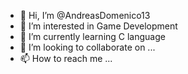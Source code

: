 - 👋 Hi, I’m @AndreasDomenico13
- 👀 I’m interested in Game Development
- 🌱 I’m currently learning C language
- 💞️ I’m looking to collaborate on ...
- 📫 How to reach me ...

<!---
AndreasDomenico13/AndreasDomenico13 is a ✨ special ✨ repository because its `README.md` (this file) appears on your GitHub profile.
You can click the Preview link to take a look at your changes.
--->
